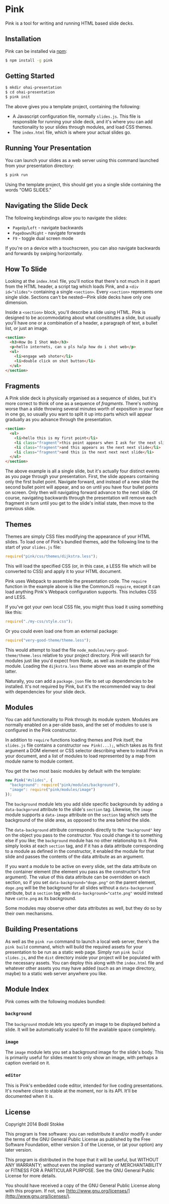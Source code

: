 # Pink

Pink is a tool for writing and running HTML based slide decks.

## Installation

Pink can be installed via [npm](http://npmjs.org/):

```sh
$ npm install -g pink
```

## Getting Started

```sh
$ mkdir ohai-presentation
$ cd ohai-presentation
$ pink init
```

The above gives you a template project, containing the following:

* A Javascript configuration file, normally `slides.js`. This file is
  responsible for running your slide deck, and it's where you can add
  functionality to your slides through modules, and load CSS themes.
* The `index.html` file, which is where your actual slides go.

## Running Your Presentation

You can launch your slides as a web server using this command launched
from your presentation directory:

```sh
$ pink run
```

Using the template project, this should get you a single slide
containing the words "OMG SLIDES."

## Navigating the Slide Deck

The following keybindings allow you to navigate the slides:

* `PageUp`/`Left` - navigate backwards
* `PageDown`/`Right` - navigate forwards
* `F9` - toggle dual screen mode

If you're on a device with a touchscreen, you can also navigate backwards and forwards by swiping horizontally.

## How To Slide

Looking at the `index.html` file, you'll notice that there's not much in it apart from the HTML header, a script tag which loads Pink, and a `<div id="slides">` containing a single `<section>`. Every `<section>` represents one single slide. Sections can't be nested—Pink slide decks have only one dimension.

Inside a `<section>` block, you'll describe a slide using HTML. Pink is designed to be accommodating about what consititutes a slide, but usually you'll have one or a combination of a header, a paragraph of text, a bullet list, or just an image.

```html
<section>
  <h3>How Do I Shot Web</h3>
  <p>hello internets, can u pls halp how do i shot web</p>
  <ul>
    <li>engage web shoter</li>
    <li>double click on shot button</li>
  </ul>
</section>
```

## Fragments

A Pink slide deck is physically organised as a sequence of slides, but it's more correct to think of one as a sequence of *fragments*. There's nothing worse than a slide throwing several minutes worth of exposition in your face in one go, so usually you want to split it up into parts which will appear gradually as you advance through the presentation.

```html
<section>
  <ul>
    <li>hello this is my first point</li>
    <li class="fragment">this point appears when I ask for the next slide</li>
    <li class="fragment">and this appears as the next next slide</li>
    <li class="fragment">and this is the next next next slide</li>
  </ul>
</section>
```

The above example is all a single slide, but it's actually four distinct events as you page through your presentation. First, the slide appears containing only the first bullet point. Navigate forward, and instead of a new slide the second bullet point will appear, and so on until you have four bullet points on screen. Only then will navigating forward advance to the next slide. Of course, navigating backwards through the presentation will remove each fragment in turn until you get to the slide's initial state, then move to the previous slide.

## Themes

Themes are simply CSS files modifying the appearance of your HTML slides. To load one of Pink's bundled themes, add the following line to the start of your `slides.js` file:

```js
require("pink/css/themes/dijkstra.less");
```

This will load the specified CSS (or, in this case, a LESS file which will be converted to CSS) and apply it to your HTML document.

Pink uses Webpack to assemble the presentation code. The `require` function in the example above is like the CommonJS `require`, except it can load anything Pink's Webpack configuration supports. This includes CSS and LESS.

If you've got your own local CSS file, you might thus load it using something like this:

```js
require("./my-css/style.css");
```

Or you could even load one from an external package:

```js
require("very-good-theme/theme.less");
```

This would attempt to load the file `node_modules/very-good-theme/theme.less` relative to your project directory. Pink will search for modules just like you'd expect from Node, as well as inside the global Pink module. Loading the `dijkstra.less` theme above was an example of the latter.

Naturally, you can add a `package.json` file to set up dependencies to be installed. It's not required by Pink, but it's the recommended way to deal with dependencies for your slide deck.

## Modules

You can add functionality to Pink through its module system. Modules are normally enabled on a per-slide basis, and the set of modules to use is configured in the Pink constructor.

In addition to `require` functions loading themes and Pink itself, the `slides.js` file contains a constructor `new Pink(...);`, which takes as its first argument a DOM element or CSS selector describing where to install Pink in your document, and a list of modules to load represented by a map from module name to module content.

You get the two most basic modules by default with the template:

```js
new Pink("#slides", {
  "background": require("pink/modules/background"),
  "image": require("pink/modules/image")
});
```

The `background` module lets you add slide specific backgrounds by adding a `data-backgorund` attribute to the slide's `section` tag. Likewise, the `image` module supports a `data-image` attribute on the `section` tag which sets the background of the slide area, as opposed to the area behind the slide.

The `data-background` attribute corresponds directly to the `"background"` key on the object you pass to the constructor. You could change it to something else if you like; the `background` module has no other relationship to it. Pink simply looks at each `section` tag, and if it has a data attribute corresponding to a module as defined in the constructor, it enabled the module for that slide and passes the contents of the data attribute as an argument.

If you want a module to be active on every slide, set the data attribute on the container element (the element you pass as the constructor's first argument). The value of this data attribute can be overridden on each section, so if you set `data-background="doge.png"` on the parent element, `doge.png` will be the background for all slides without a `data-backgorund` attribute, but a `section` tag with `data-background="catte.png"` would instead have `catte.png` as its background.

Some modules may observe other data attributes as well, but they do so by their own mechanisms.

## Building Presentations

As well as the `pink run` command to launch a local web server, there's the `pink build` command, which will build the required assets for your presentation to be run as a static web page. Simply run `pink build slides.js`, and the `dist` directory inside your project will be populated with the necessary assets. You can deploy this along with the `index.html` file and whatever other assets you may have added (such as an image directory, maybe) to a static web server anywhere you like.

## Module Index

Pink comes with the following modules bundled:

### `background`

The `background` module lets you specify an image to be displayed behind a slide. It will be automatically scaled to fill the available space completely.

### `image`

The `image` module lets you set a background image for the slide's body. This is primarily useful for slides meant to only show an image, with perhaps a caption overlaid on it.

### `editor`

This is Pink's embedded code editor, intended for live coding presentations. It's nowhere close to stable at the moment, nor is its API. It'll be documented when it is.

## License

Copyright 2014 Bodil Stokke

This program is free software: you can redistribute it and/or modify
it under the terms of the GNU General Public License as published by
the Free Software Foundation, either version 3 of the License, or
(at your option) any later version.

This program is distributed in the hope that it will be useful,
but WITHOUT ANY WARRANTY; without even the implied warranty of
MERCHANTABILITY or FITNESS FOR A PARTICULAR PURPOSE.  See the
GNU General Public License for more details.

You should have received a copy of the GNU General Public License
along with this program. If not, see
[http://www.gnu.org/licenses/](http://www.gnu.org/licenses/).
